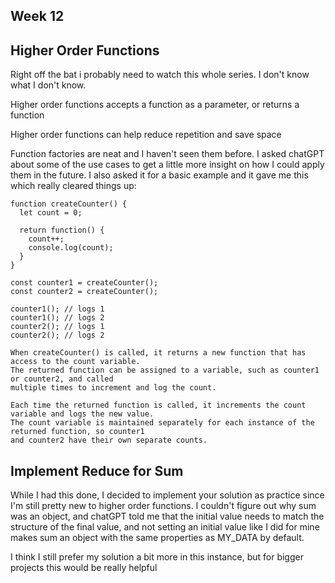 ## Week 12

## Higher Order Functions

Right off the bat i probably need to watch this whole series. I don't know what I don't know.

Higher order functions accepts a function as a parameter, or returns a function

Higher order functions can help reduce repetition and save space

Function factories are neat and I haven't seen them before. I asked chatGPT about some of the use cases to get a little more insight on how I could apply them in the future. I also asked it for a basic example and it gave me this which really cleared things up:

```
function createCounter() {
  let count = 0;

  return function() {
    count++;
    console.log(count);
  }
}

const counter1 = createCounter();
const counter2 = createCounter();

counter1(); // logs 1
counter1(); // logs 2
counter2(); // logs 1
counter2(); // logs 2

When createCounter() is called, it returns a new function that has access to the count variable.
The returned function can be assigned to a variable, such as counter1 or counter2, and called
multiple times to increment and log the count.

Each time the returned function is called, it increments the count variable and logs the new value.
The count variable is maintained separately for each instance of the returned function, so counter1
and counter2 have their own separate counts.
```

## Implement Reduce for Sum

While I had this done, I decided to implement your solution as practice since I'm still pretty new to higher order functions. I couldn't figure out why sum was an object, and chatGPT told me that the initial value needs to match the structure of the final value, and not setting an initial value like I did for mine makes sum an object with the same properties as MY_DATA by default.

I think I still prefer my solution a bit more in this instance, but for bigger projects this would be really helpful
